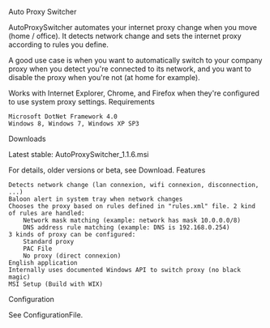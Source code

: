 Auto Proxy Switcher

AutoProxySwitcher automates your internet proxy change when you move (home / office). It detects network change and sets the internet proxy according to rules you define.

A good use case is when you want to automatically switch to your company proxy when you detect you're connected to its network, and you want to disable the proxy when you're not (at home for example).

Works with Internet Explorer, Chrome, and Firefox when they're configured to use system proxy settings.
Requirements

    Microsoft DotNet Framework 4.0
    Windows 8, Windows 7, Windows XP SP3 

Downloads

Latest stable: AutoProxySwitcher_1.1.6.msi

For details, older versions or beta, see Download.
Features

    Detects network change (lan connexion, wifi connexion, disconnection, ...)
    Baloon alert in system tray when network changes
    Chooses the proxy based on rules defined in "rules.xml" file. 2 kind of rules are handled:
        Network mask matching (example: network has mask 10.0.0.0/8)
        DNS address rule matching (example: DNS is 192.168.0.254) 
    3 kinds of proxy can be configured:
        Standard proxy
        PAC File
        No proxy (direct connexion) 
    English application
    Internally uses documented Windows API to switch proxy (no black magic)
    MSI Setup (Build with WIX) 

Configuration

See ConfigurationFile. 
